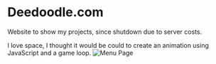 # Deedoodle.com
Website to show my projects, since shutdown due to server costs.

I love space, I thought it would be could to create an animation using JavaScript and a game loop.
![Menu Page]([Imgur](https://i.imgur.com/57t0yXr.gifv))
